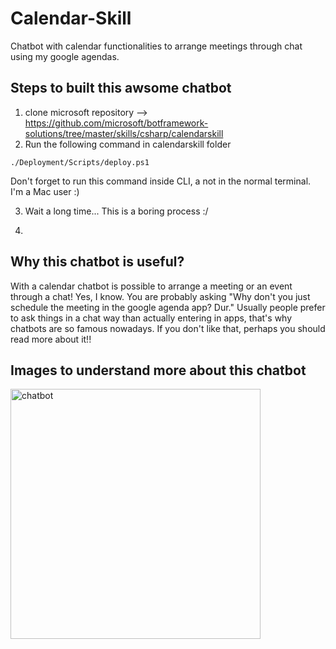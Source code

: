# Calendar-Skill
Chatbot with calendar functionalities to arrange meetings through chat using my google agendas.

## Steps to built this awsome chatbot

1) clone microsoft repository --> https://github.com/microsoft/botframework-solutions/tree/master/skills/csharp/calendarskill
2) Run the following command in calendarskill folder

```
./Deployment/Scripts/deploy.ps1
```

Don't forget to run this command inside CLI, a not in the normal terminal. I'm a Mac user :)

3) Wait a long time... This is a boring process :/

4) 

## Why this chatbot is useful?

With a calendar chatbot is possible to arrange a meeting or an event through a chat! Yes, I know. You are probably asking "Why don't you just schedule the meeting in the google agenda app? Dur." Usually people prefer to ask things in a chat way than actually entering in apps, that's why chatbots are so famous nowadays. If you don't like that, perhaps you should read more about it!!

## Images to understand more about this chatbot
<img 
    src="./Images/chatbot-image3.png"
    alt="chatbot" 
    title="A cute chatbot" 
    width="400" 
    height="400"></img>

